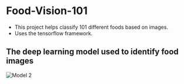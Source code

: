 # Food-Vision-101

* This project helps classify 101 different foods based on images.
* Uses the tensorflow framework.

## The deep learning model used to identify food images
![Model 2](https://user-images.githubusercontent.com/57823595/212377050-b9236b62-bb24-42cc-8437-151a1804c2a4.jpg)


